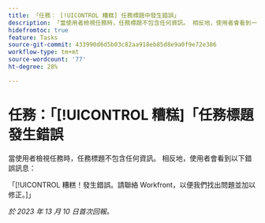 ```yaml
---
title: 「任務： [!UICONTROL 糟糕] 任務標題中發生錯誤」
description: 「當使用者檢視任務時，任務標題不包含任何資訊。 相反地，使用者會看到一則糟糕錯誤訊息。」
hidefromtoc: true
feature: Tasks
source-git-commit: 433990d6d5b03c82aa918eb85d8e9a0f9e72e386
workflow-type: tm+mt
source-wordcount: '77'
ht-degree: 28%

---
```



# 任務：「[!UICONTROL 糟糕]「任務標題發生錯誤

當使用者檢視任務時，任務標題不包含任何資訊。 相反地，使用者會看到以下錯誤訊息：

「[!UICONTROL 糟糕！發生錯誤。請聯絡 Workfront，以便我們找出問題並加以修正。]」


_於 2023 年 13 月 10 日首次回報。_
